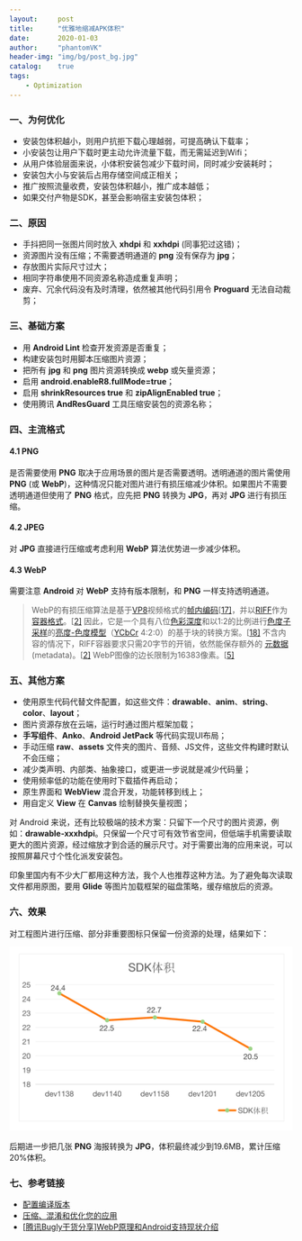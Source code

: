 ```yaml
---
layout:     post
title:      "优雅地缩减APK体积"
date:       2020-01-03
author:     "phantomVK"
header-img: "img/bg/post_bg.jpg"
catalog:    true
tags:
    - Optimization
---
```


### 一、为何优化

- 安装包体积越小，则用户抗拒下载心理越弱，可提高确认下载率；
- 小安装包让用户下载时更主动允许流量下载，而无需延迟到Wifi；
- 从用户体验层面来说，小体积安装包减少下载时间，同时减少安装耗时；
- 安装包大小与安装后占用存储空间成正相关；
- 推广按照流量收费，安装包体积越小，推广成本越低；
- 如果交付产物是SDK，甚至会影响宿主安装包体积；

### 二、原因

- 手抖把同一张图片同时放入 __xhdpi__ 和 __xxhdpi__ (同事犯过这错)；
- 资源图片没有压缩；不需要透明通道的 __png__ 没有保存为 __jpg__；
- 存放图片实际尺寸过大；
- 相同字符串使用不同资源名称造成重复声明；
- 废弃、冗余代码没有及时清理，依然被其他代码引用令 __Proguard__ 无法自动裁剪；

### 三、基础方案

- 用 __Android Lint__ 检查开发资源是否重复；
- 构建安装包时用脚本压缩图片资源；
- 把所有 __jpg__ 和 __png__ 图片资源转换成 __webp__ 或矢量资源；
- 启用 __android.enableR8.fullMode=true__；
- 启用 __shrinkResources true__ 和 __zipAlignEnabled true__；
- 使用腾讯 __AndResGuard__ 工具压缩安装包的资源名称；

### 四、主流格式

#### 4.1 PNG

是否需要使用 __PNG__ 取决于应用场景的图片是否需要透明。透明通道的图片需使用 __PNG__ (或 __WebP__)，这种情况只能对图片进行有损压缩减少体积。如果图片不需要透明通道但使用了 __PNG__ 格式，应先把 __PNG__ 转换为 __JPG__，再对 __JPG__ 进行有损压缩。

#### 4.2 JPEG

对 __JPG__ 直接进行压缩或考虑利用 __WebP__ 算法优势进一步减少体积。

#### 4.3 WebP

需要注意 __Android__ 对 __WebP__ 支持有版本限制，和 __PNG__ 一样支持透明通道。

> WebP的有损压缩算法是基于[VP8](https://zh.wikipedia.org/wiki/VP8)视频格式的[帧内编码](https://zh.wikipedia.org/wiki/幀內編碼)[[17\]](https://zh.wikipedia.org/wiki/WebP#cite_note-f.glaser-17)，并以[RIFF](https://zh.wikipedia.org/wiki/資源交換檔案格式)作为[容器格式](https://zh.wikipedia.org/wiki/视频文件格式)。[[2\]](https://zh.wikipedia.org/wiki/WebP#cite_note-Announcement-in-chromium-2) 因此，它是一个具有八位[色彩深度](https://zh.wikipedia.org/wiki/色彩深度)和以1:2的比例进行[色度子采样](https://zh.wikipedia.org/wiki/色度抽样)的[亮度-色度模型](https://zh.wikipedia.org/wiki/YUV)（[YCbCr](https://zh.wikipedia.org/wiki/YCbCr) 4:2:0）的基于块的转换方案。[[18\]](https://zh.wikipedia.org/wiki/WebP#cite_note-vp8-bitstream-18) 不含内容的情况下，RIFF容器要求只需20字节的开销，依然能保存额外的 [元数据](https://zh.wikipedia.org/wiki/元数据)(metadata)。[[2\]](https://zh.wikipedia.org/wiki/WebP#cite_note-Announcement-in-chromium-2) WebP图像的边长限制为16383像素。[[5\]](https://zh.wikipedia.org/wiki/WebP#cite_note-faq-5)

### 五、其他方案

- 使用原生代码代替文件配置，如这些文件：__drawable__、__anim__、__string__、__color__、__layout__；
- 图片资源存放在云端，运行时通过图片框架加载；
- __手写组件__、__Anko__、__Android JetPack__ 等代码实现UI布局；
- 手动压缩 __raw__、__assets__ 文件夹的图片、音频、JS文件，这些文件构建时默认不会压缩；
- 减少类声明、内部类、抽象接口，或更进一步说就是减少代码量；
- 使用频率低的功能在使用时下载插件再启动；
- 原生界面和 __WebView__ 混合开发，功能转移到线上；
- 用自定义 __View__ 在 __Canvas__ 绘制替换矢量视图；

对 Android 来说，还有比较极端的技术方案：只留下一个尺寸的图片资源，例如：__drawable-xxxhdpi__。只保留一个尺寸可有效节省空间，但低端手机需要读取更大的图片资源，经过缩放才到合适的展示尺寸。对于需要出海的应用来说，可以按照屏幕尺寸个性化派发安装包。

印象里国内有不少大厂都用这种方法，我个人也推荐这种方法。为了避免每次读取文件都用原图，要用 __Glide__ 等图片加载框架的磁盘策略，缓存缩放后的资源。

### 六、效果

对工程图片进行压缩、部分非重要图标只保留一份资源的处理，结果如下：

![package_size](/img/android/performance/package_size.png)

后期进一步把几张 __PNG__ 海报转换为 __JPG__，体积最终减少到19.6MB，累计压缩20%体积。

### 七、参考链接

- [配置编译版本](https://developer.android.com/studio/build/index.html?hl=zh-cn#build-process)
- [压缩、混淆和优化您的应用](https://developer.android.com/studio/build/shrink-code?hl=zh-CN)
- [\[腾讯Bugly干货分享\]WebP原理和Android支持现状介绍](https://zhuanlan.zhihu.com/p/23648251)

